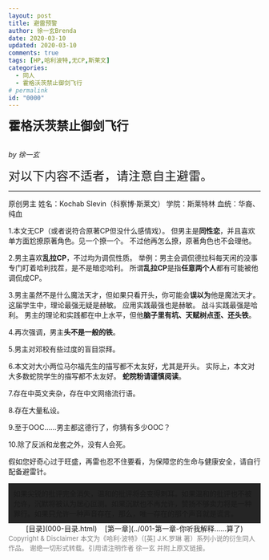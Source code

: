 ```yaml
---
layout: post
title: 避雷预警
author: 徐一玄Brenda
date: 2020-03-10
updated: 2020-03-10
comments: true
tags: [HP,哈利波特,无CP,斯莱文]
categories:
  - 同人
  - 霍格沃茨禁止御剑飞行
# permalink
id: "0000"
---
```

<font size=5 style="font-weight:bold">霍格沃茨禁止御剑飞行</font>

<br>*by 徐一玄*

<div class="footnote">

<font size=5>对以下内容不适者，请注意自主避雷。</font>
<hr>
原创男主
姓名：Kochab Slevin（科察博·斯莱文）
学院：斯莱特林
血统：华裔、纯血

1.本文无CP（或者说符合原著CP但没什么感情戏）。
但男主是**同性恋**，并且喜欢单方面尬撩原著角色。见一个撩一个。
不过他再怎么撩，原著角色也不会理他。

2.男主喜欢**乱拉CP**，不过均为调侃性质。
举例：男主会调侃德拉科每天闲的没事专门盯着哈利找茬，是不是暗恋哈利。
所谓**乱拉CP**是指**任意两个人**都有可能被他调侃成CP。

3.男主虽然不是什么魔法天才，但如果只看开头，你可能会**误以为**他是魔法天才。
这届学生中，理论最强无疑是赫敏。
应用实践最强也是赫敏。
战斗实践最强是哈利。
男主的理论和实践都在中上水平，但他**脑子里有坑、天赋树点歪、还头铁**。

4.再次强调，男主**头不是一般的铁**。

5.男主对邓校有些过度的盲目崇拜。

6.本文对大小两位马尔福先生的描写都不太友好，尤其是开头。
实际上，本文对大多数蛇院学生的描写都不太友好。
**蛇院粉请谨慎阅读**。

7.存在中英文夹杂，存在中文网络流行语。

8.存在大量私设。

9.至于OOC……男主都这德行了，你猜有多少OOC？

10.除了反派和龙套之外，没有人会死。


假如您好奇心过于旺盛，再雷也忍不住要看，为保障您的生命与健康安全，请自行配备避雷针。

<div style="background:#252525;padding:10px">
<span class="heimu">如果尖锐的批评完全消失，温和的批评将会变得刺耳。如果温和的批评也不被允许，沉默将被认为居心叵测。如果沉默也不再允许，赞扬不够卖力将是一种罪行。如果只允许一种声音存在，那么，唯一存在的那个声音就是谎言。
</span>
</div>
</div>

<center>
[目录](000-目录.html)&nbsp;&nbsp;&nbsp;&nbsp;[第一章](../001-第一章-你听我解释……算了)
</center>

<font color=gray size=2>
Copyright & Disclaimer
本文为《哈利·波特》（[英] J.K.罗琳 著）系列小说的衍生同人作品。
谢绝一切形式转载。引用请注明作者 徐一玄 并附上原文链接。
</font>
